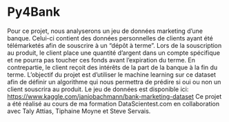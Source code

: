 # Py4Bank
Pour ce projet, nous analyserons un jeu de données marketing d’une banque.  Celui-ci contient des données personnelles de clients ayant été télémarketés afin de souscrire à un “dépôt à terme”.  Lors de la souscription au produit, le client place une quantité d’argent dans un compte spécifique et ne pourra pas toucher ces fonds avant l’expiration du terme. En contrepartie, le client reçoit des intérêts de la part de la banque à la fin du terme.  L’objectif du projet est d’utiliser le machine learning sur ce dataset afin de définir un algorithme qui nous permettra de prédire si oui ou non un client souscrira au produit.  Le jeu de données est disponible ici:   https://www.kaggle.com/janiobachmann/bank-marketing-dataset  Ce projet a été réalisé au cours de ma formation DataScientest.com en collaboration avec Taly Attias, Tiphaine Moyne et Steve Servais.
